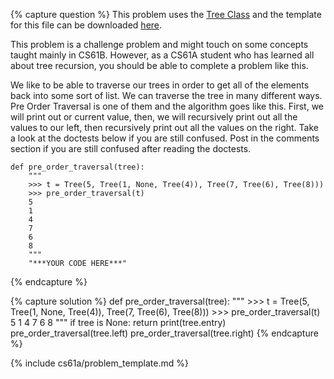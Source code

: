 {% capture question %}
This problem uses the [Tree Class](http://markmiyashita.com/cs61a/code/tree_recursion/tree.py) and the template for this file can be downloaded [here](http://markmiyashita.com/cs61a/code/tree_recursion/pre_order_traversal.py).

This problem is a challenge problem and might touch on some concepts taught mainly in CS61B. However, as a CS61A student who has learned all about tree recursion, you should be able to complete a problem like this.

We like to be able to traverse our trees in order to get all of the elements back into some sort of list. We can traverse the tree in many different ways. Pre Order Traversal is one of them and the algorithm goes like this. First, we will print out or current value, then, we will recursively print out all the values to our left, then recursively print out all the values on the right. Take a look at the doctests below if you are still confused. Post in the comments section if you are still confused after reading the doctests.

    def pre_order_traversal(tree):
        """
        >>> t = Tree(5, Tree(1, None, Tree(4)), Tree(7, Tree(6), Tree(8)))
        >>> pre_order_traversal(t)
        5
        1
        4
        7
        6
        8
        """
        "***YOUR CODE HERE***"
{% endcapture %}

{% capture solution %}
    def pre_order_traversal(tree):
        """
        >>> t = Tree(5, Tree(1, None, Tree(4)), Tree(7, Tree(6), Tree(8)))
        >>> pre_order_traversal(t)
        5
        1
        4
        7
        6
        8
        """
        if tree is None:
            return
        print(tree.entry)
        pre_order_traversal(tree.left)
        pre_order_traversal(tree.right)
{% endcapture %}

{% include cs61a/problem_template.md %}